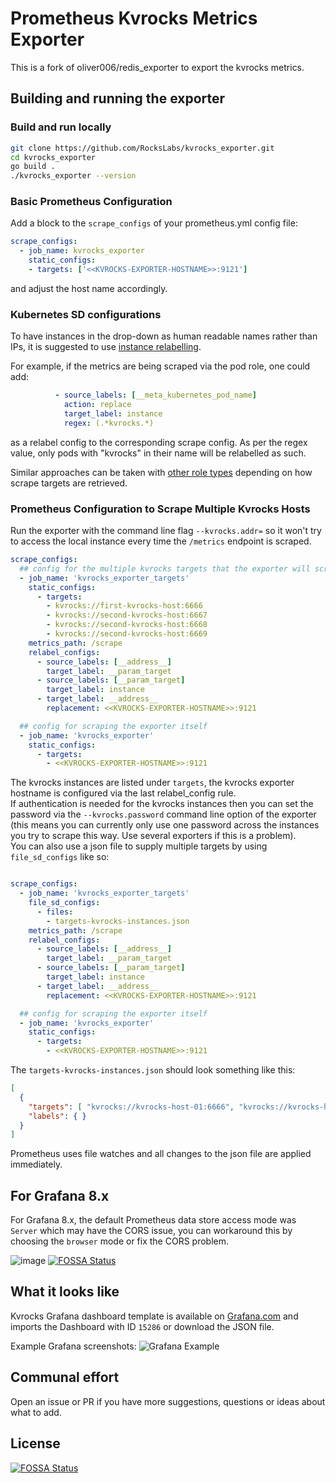 # Prometheus Kvrocks Metrics Exporter

This is a fork of oliver006/redis_exporter to export the kvrocks metrics.

## Building and running the exporter

### Build and run locally

```sh
git clone https://github.com/RocksLabs/kvrocks_exporter.git
cd kvrocks_exporter
go build .
./kvrocks_exporter --version
```

### Basic Prometheus Configuration

Add a block to the `scrape_configs` of your prometheus.yml config file:

```yaml
scrape_configs:
  - job_name: kvrocks_exporter
    static_configs:
    - targets: ['<<KVROCKS-EXPORTER-HOSTNAME>>:9121']
```

and adjust the host name accordingly.


### Kubernetes SD configurations

To have instances in the drop-down as human readable names rather than IPs, it is suggested to use [instance relabelling](https://www.robustperception.io/controlling-the-instance-label).

For example, if the metrics are being scraped via the pod role, one could add:

```yaml
          - source_labels: [__meta_kubernetes_pod_name]
            action: replace
            target_label: instance
            regex: (.*kvrocks.*)
```

as a relabel config to the corresponding scrape config. As per the regex value, only pods with "kvrocks" in their name will be relabelled as such.

Similar approaches can be taken with [other role types](https://prometheus.io/docs/prometheus/latest/configuration/configuration/#kubernetes_sd_config) depending on how scrape targets are retrieved.

### Prometheus Configuration to Scrape Multiple Kvrocks Hosts

Run the exporter with the command line flag `--kvrocks.addr=` so it won't try to access the local instance every time the `/metrics` endpoint is scraped.

```yaml
scrape_configs:
  ## config for the multiple kvrocks targets that the exporter will scrape
  - job_name: 'kvrocks_exporter_targets'
    static_configs:
      - targets:
        - kvrocks://first-kvrocks-host:6666
        - kvrocks://second-kvrocks-host:6667
        - kvrocks://second-kvrocks-host:6668
        - kvrocks://second-kvrocks-host:6669
    metrics_path: /scrape
    relabel_configs:
      - source_labels: [__address__]
        target_label: __param_target
      - source_labels: [__param_target]
        target_label: instance
      - target_label: __address__
        replacement: <<KVROCKS-EXPORTER-HOSTNAME>>:9121

  ## config for scraping the exporter itself
  - job_name: 'kvrocks_exporter'
    static_configs:
      - targets:
        - <<KVROCKS-EXPORTER-HOSTNAME>>:9121
```

The kvrocks instances are listed under `targets`, the kvrocks exporter hostname is configured via the last relabel_config rule.\
If authentication is needed for the kvrocks instances then you can set the password via the `--kvrocks.password` command line option of
the exporter (this means you can currently only use one password across the instances you try to scrape this way. Use several
exporters if this is a problem). \
You can also use a json file to supply multiple targets by using `file_sd_configs` like so:

```yaml

scrape_configs:
  - job_name: 'kvrocks_exporter_targets'
    file_sd_configs:
      - files:
        - targets-kvrocks-instances.json
    metrics_path: /scrape
    relabel_configs:
      - source_labels: [__address__]
        target_label: __param_target
      - source_labels: [__param_target]
        target_label: instance
      - target_label: __address__
        replacement: <<KVROCKS-EXPORTER-HOSTNAME>>:9121

  ## config for scraping the exporter itself
  - job_name: 'kvrocks_exporter'
    static_configs:
      - targets:
        - <<KVROCKS-EXPORTER-HOSTNAME>>:9121
```

The `targets-kvrocks-instances.json` should look something like this:

```json
[
  {
    "targets": [ "kvrocks://kvrocks-host-01:6666", "kvrocks://kvrocks-host-02:6667"],
    "labels": { }
  }
]
```

Prometheus uses file watches and all changes to the json file are applied immediately.

## For Grafana 8.x

For Grafana 8.x, the default Prometheus data store access mode was `Server` which may have
the CORS issue, you can workaround this by choosing the `browser` mode or fix the CORS problem.

![image](https://user-images.githubusercontent.com/4987594/143570291-e4882b52-3a7a-4482-8bf1-ca6539a6b14c.png)
[![FOSSA Status](https://app.fossa.com/api/projects/git%2Bgithub.com%2FG-Core%2Fkvrocks_exporter.svg?type=shield)](https://app.fossa.com/projects/git%2Bgithub.com%2FG-Core%2Fkvrocks_exporter?ref=badge_shield)

## What it looks like
Kvrocks Grafana dashboard template is available on [Grafana.com](https://grafana.com/grafana/dashboards/15286) and imports
the Dashboard with ID `15286` or download the JSON file.

Example Grafana screenshots:
![Grafana Example](https://grafana.com/api/dashboards/15286/images/11310/image)


## Communal effort

Open an issue or PR if you have more suggestions, questions or ideas about what to add.


## License
[![FOSSA Status](https://app.fossa.com/api/projects/git%2Bgithub.com%2FG-Core%2Fkvrocks_exporter.svg?type=large)](https://app.fossa.com/projects/git%2Bgithub.com%2FG-Core%2Fkvrocks_exporter?ref=badge_large)